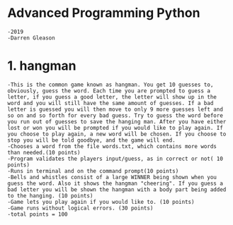 # Advanced Programming Python
    -2019
    -Darren Gleason

# 1. hangman
    -This is the common game known as hangman. You get 10 guesses to, obviously, guess the word. Each time you are prompted to guess a letter, if you guess a good letter, the letter will show up in the word and you will still have the same amount of guesses. If a bad letter is guessed you will then move to only 9 more guesses left and so on and so forth for every bad guess. Try to guess the word before you run out of guesses to save the hanging man. After you have either lost or won you will be prompted if you would like to play again. If you choose to play again, a new word will be chosen. If you choose to stop you will be told goodbye, and the game will end.
    -Chooses a word from the file words.txt, which contains more words than needed.(10 points)
    -Program validates the players input/guess, as in correct or not( 10 points)
    -Runs in terminal and on the command prompt(10 points)
    -Bells and whistles consist of a large WINNER being shown when you guess the word. Also it shows the hangman "cheering". If you guess a bad letter you will be shown the hangman with a body part being added to the hanging. (10 points)
    -Game lets you play again if you would like to. (10 points)
    -Game runs without logical errors. (30 points)
    -total points = 100